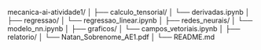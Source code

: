 mecanica-ai-atividade1/
│
├── calculo_tensorial/
│   └── derivadas.ipynb
│
├── regressao/
│   └── regressao_linear.ipynb
│
├── redes_neurais/
│   └── modelo_nn.ipynb
│
├── graficos/
│   └── campos_vetoriais.ipynb
│
├── relatorio/
│   └── Natan_Sobrenome_AE1.pdf
│
└── README.md
